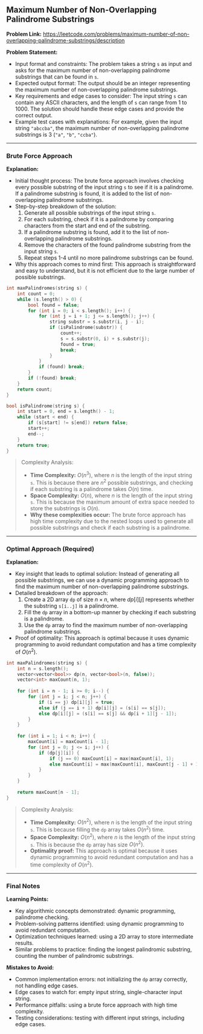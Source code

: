 ## Maximum Number of Non-Overlapping Palindrome Substrings
**Problem Link:** https://leetcode.com/problems/maximum-number-of-non-overlapping-palindrome-substrings/description

**Problem Statement:**
- Input format and constraints: The problem takes a string `s` as input and asks for the maximum number of non-overlapping palindrome substrings that can be found in `s`.
- Expected output format: The output should be an integer representing the maximum number of non-overlapping palindrome substrings.
- Key requirements and edge cases to consider: The input string `s` can contain any ASCII characters, and the length of `s` can range from 1 to 1000. The solution should handle these edge cases and provide the correct output.
- Example test cases with explanations: For example, given the input string `"abccba"`, the maximum number of non-overlapping palindrome substrings is 3 (`"a"`, `"b"`, `"ccba"`).

---

### Brute Force Approach
**Explanation:**
- Initial thought process: The brute force approach involves checking every possible substring of the input string `s` to see if it is a palindrome. If a palindrome substring is found, it is added to the list of non-overlapping palindrome substrings.
- Step-by-step breakdown of the solution:
  1. Generate all possible substrings of the input string `s`.
  2. For each substring, check if it is a palindrome by comparing characters from the start and end of the substring.
  3. If a palindrome substring is found, add it to the list of non-overlapping palindrome substrings.
  4. Remove the characters of the found palindrome substring from the input string `s`.
  5. Repeat steps 1-4 until no more palindrome substrings can be found.
- Why this approach comes to mind first: This approach is straightforward and easy to understand, but it is not efficient due to the large number of possible substrings.

```cpp
int maxPalindromes(string s) {
    int count = 0;
    while (s.length() > 0) {
        bool found = false;
        for (int i = 0; i < s.length(); i++) {
            for (int j = i + 1; j <= s.length(); j++) {
                string substr = s.substr(i, j - i);
                if (isPalindrome(substr)) {
                    count++;
                    s = s.substr(0, i) + s.substr(j);
                    found = true;
                    break;
                }
            }
            if (found) break;
        }
        if (!found) break;
    }
    return count;
}

bool isPalindrome(string s) {
    int start = 0, end = s.length() - 1;
    while (start < end) {
        if (s[start] != s[end]) return false;
        start++;
        end--;
    }
    return true;
}
```

> Complexity Analysis:
> - **Time Complexity:** $O(n^3)$, where $n$ is the length of the input string `s`. This is because there are $n^2$ possible substrings, and checking if each substring is a palindrome takes $O(n)$ time.
> - **Space Complexity:** $O(n)$, where $n$ is the length of the input string `s`. This is because the maximum amount of extra space needed to store the substrings is $O(n)$.
> - **Why these complexities occur:** The brute force approach has high time complexity due to the nested loops used to generate all possible substrings and check if each substring is a palindrome.

---

### Optimal Approach (Required)
**Explanation:**
- Key insight that leads to optimal solution: Instead of generating all possible substrings, we can use a dynamic programming approach to find the maximum number of non-overlapping palindrome substrings.
- Detailed breakdown of the approach:
  1. Create a 2D array `dp` of size $n \times n$, where $dp[i][j]$ represents whether the substring `s[i..j]` is a palindrome.
  2. Fill the `dp` array in a bottom-up manner by checking if each substring is a palindrome.
  3. Use the `dp` array to find the maximum number of non-overlapping palindrome substrings.
- Proof of optimality: This approach is optimal because it uses dynamic programming to avoid redundant computation and has a time complexity of $O(n^2)$.

```cpp
int maxPalindromes(string s) {
    int n = s.length();
    vector<vector<bool>> dp(n, vector<bool>(n, false));
    vector<int> maxCount(n, 1);
    
    for (int i = n - 1; i >= 0; i--) {
        for (int j = i; j < n; j++) {
            if (i == j) dp[i][j] = true;
            else if (j == i + 1) dp[i][j] = (s[i] == s[j]);
            else dp[i][j] = (s[i] == s[j] && dp[i + 1][j - 1]);
        }
    }
    
    for (int i = 1; i < n; i++) {
        maxCount[i] = maxCount[i - 1];
        for (int j = 0; j <= i; j++) {
            if (dp[j][i]) {
                if (j == 0) maxCount[i] = max(maxCount[i], 1);
                else maxCount[i] = max(maxCount[i], maxCount[j - 1] + 1);
            }
        }
    }
    
    return maxCount[n - 1];
}
```

> Complexity Analysis:
> - **Time Complexity:** $O(n^2)$, where $n$ is the length of the input string `s`. This is because filling the `dp` array takes $O(n^2)$ time.
> - **Space Complexity:** $O(n^2)$, where $n$ is the length of the input string `s`. This is because the `dp` array has size $O(n^2)$.
> - **Optimality proof:** This approach is optimal because it uses dynamic programming to avoid redundant computation and has a time complexity of $O(n^2)$.

---

### Final Notes

**Learning Points:**
- Key algorithmic concepts demonstrated: dynamic programming, palindrome checking.
- Problem-solving patterns identified: using dynamic programming to avoid redundant computation.
- Optimization techniques learned: using a 2D array to store intermediate results.
- Similar problems to practice: finding the longest palindromic substring, counting the number of palindromic substrings.

**Mistakes to Avoid:**
- Common implementation errors: not initializing the `dp` array correctly, not handling edge cases.
- Edge cases to watch for: empty input string, single-character input string.
- Performance pitfalls: using a brute force approach with high time complexity.
- Testing considerations: testing with different input strings, including edge cases.